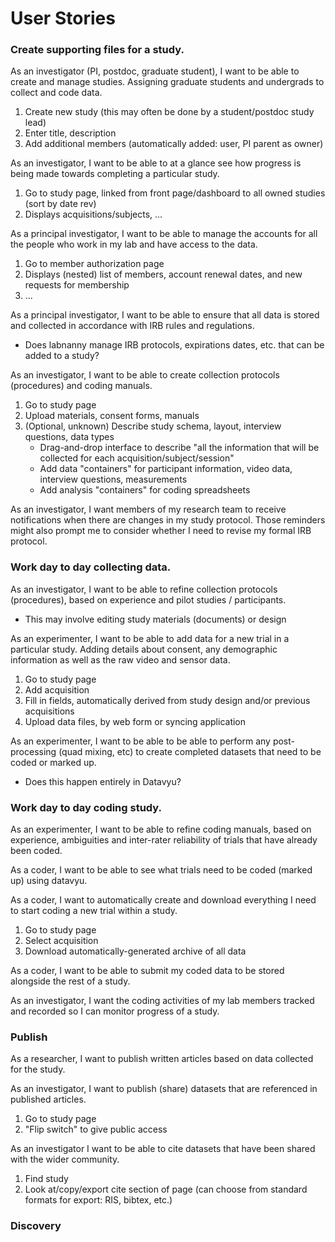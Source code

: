 # User Stories

### Create supporting files for a study.

As an investigator (PI, postdoc, graduate student),
I want to be able to create and manage studies. Assigning graduate students and undergrads to collect and code data.

1. Create new study (this may often be done by a student/postdoc study lead)
2. Enter title, description
2. Add additional members (automatically added: user, PI parent as owner)  

As an investigator,
I want to be able to at a glance see how progress is being made towards completing a particular study.

1. Go to study page, linked from front page/dashboard to all owned studies (sort by date rev)
2. Displays acquisitions/subjects, ...  

As a principal investigator,
I want to be able to manage the accounts for all the people who work in my lab and have access to the data.

1. Go to member authorization page
2. Displays (nested) list of members, account renewal dates, and new requests for membership
3. ...  

As a principal investigator,
I want to be able to ensure that all data is stored and collected in accordance with IRB rules and regulations. 
* Does labnanny manage IRB protocols, expirations dates, etc. that can be added to a study?

As an investigator,
I want to be able to create collection protocols (procedures) and coding manuals.

1. Go to study page
2. Upload materials, consent forms, manuals
3. (Optional, unknown) Describe study schema, layout, interview questions, data types  
    * Drag-and-drop interface to describe "all the information that will be collected for each acquisition/subject/session"
    * Add data "containers" for participant information, video data, interview questions, measurements
    * Add analysis "containers" for coding spreadsheets

As an investigator, 
I want members of my research team to receive notifications when there are changes in my study protocol. 
Those reminders might also prompt me to consider whether I need to revise my formal IRB protocol.

### Work day to day collecting data.

As an investigator,
I want to be able to refine collection protocols (procedures), based on experience and pilot studies / participants. 
* This may involve editing study materials (documents) or design

As an experimenter,
I want to be able to add data for a new trial in a particular study. Adding details about consent, any demographic information as well as the raw video and sensor data.

1. Go to study page
2. Add acquisition
3. Fill in fields, automatically derived from study design and/or previous acquisitions
4. Upload data files, by web form or syncing application

As an experimenter,
I want to be able to be able to perform any post-processing (quad mixing, etc) to create completed datasets that need to be coded or marked up.
* Does this happen entirely in Datavyu?

### Work day to day coding study.

As an experimenter,
I want to be able to refine coding manuals, based on experience, ambiguities and inter-rater reliability of trials that have already been coded.

As a coder,
I want to be able to see what trials need to be coded (marked up) using datavyu.

As a coder,
I want to automatically create and download everything I need to start coding a new trial within a study.

1. Go to study page
2. Select acquisition
3. Download automatically-generated archive of all data

As a coder,
I want to be able to submit my coded data to be stored alongside the rest of a study.

As an investigator,
I want the coding activities of my lab members tracked and recorded so I can monitor progress of a study.

### Publish

As a researcher,
I want to publish written articles based on data collected for the study.

As an investigator,
I want to publish (share) datasets that are referenced in published articles. 

1. Go to study page
2. "Flip switch" to give public access  

As an investigator
I want to be able to cite datasets that have been shared with the wider community.

1. Find study
2. Look at/copy/export cite section of page (can choose from standard formats for export: RIS, bibtex, etc.)


### Discovery



